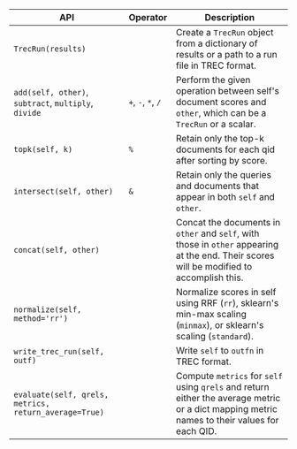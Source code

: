 | API | Operator | Description |
| --- | --- | --- |
| `TrecRun(results)` | | Create a `TrecRun` object from a dictionary of results or a path to a run file in TREC format. |
| `add(self, other)`, `subtract`, `multiply`, `divide` | `+`, `-`, `*`, `/` | Perform the given operation between self's document scores and `other`, which can be a `TrecRun` or a scalar. |
| `topk(self, k)` | `%` | Retain only the top-k documents for each qid after sorting by score. |
| `intersect(self, other)` | `&` | Retain only the queries and documents that appear in both `self` and `other`. |
| `concat(self, other)` | | Concat the documents in `other` and `self`, with those in `other` appearing at the end. Their scores will be modified to accomplish this.  |
| `normalize(self, method='rr')` | | Normalize scores in self using RRF (`rr`), sklearn's min-max scaling (`minmax`), or sklearn's scaling (`standard`).|
| `write_trec_run(self, outf)` | | Write `self` to `outfn` in TREC format.|
| `evaluate(self, qrels, metrics, return_average=True)` | | Compute `metrics` for `self` using `qrels` and return either the average metric or a dict mapping metric names to their values for each QID. |

